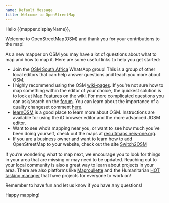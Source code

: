 ```yaml
---
name: Default Message
title: Welcome to OpenStreetMap
---
```


Hello {{mapper.displayName}},

Welcome to OpenStreetMap(OSM) and thank you for your contributions to the map!

As a new mapper on OSM you may have a lot of questions about what to map and how to map it. Here are some useful links to help you get started:

* Join the [OSM South Africa](https://community.openstreetmap.org/t/whatsapp-osm-south-africa-group/6641) WhatsApp group! This is a group of other local editors that can help answer questions and teach you more about OSM. 
* I highly recommend using the OSM [wiki-pages](https://wiki.openstreetmap.org/). If you're not sure how to map something within the editor of your choice, the quickest solution is to look at [Map Features](https://wiki.openstreetmap.org/wiki/Map_Features) on the wiki. For more complicated questions you can ask/search on the [forum](https://community.openstreetmap.org/). You can learn about the importance of a quality changeset comment [here](https://wiki.openstreetmap.org/wiki/Good_changeset_comments).
* [learnOSM](https://learnosm.org) is a good place to learn more about OSM. Instructions are available for using the iD browser editor and the more advanced JOSM editor.
* Want to see who’s mapping near you, or want to see how much you’ve been doing yourself, check out the maps at [resultmaps.neis-one.org](https://resultmaps.neis-one.org/).
* If you are a business owner and want to learn how to add OpenStreetMap to your website, check out the site [Switch2OSM](https://switch2osm.org/)

If you’re wondering what to map next, we encourage you to look for things in your area that are missing or may need to be updated. Reaching out to your local community is also a great way to learn about projects in your area. There are also platforms like [Maproullette](https://maproulette.org/dashboard) and the Humanitarian [HOT](https://www.hotosm.org/) [tasking manager](https://tasks.hotosm.org/) that have projects for everyone to work on!

Remember to have fun and let us know if you have any questions!

Happy mapping!
